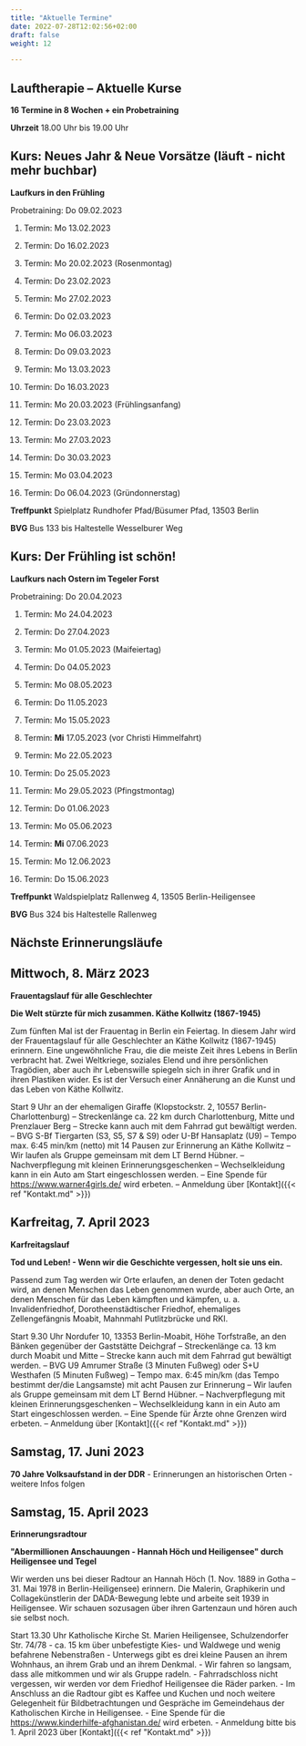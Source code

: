 ```yaml
---
title: "Aktuelle Termine"
date: 2022-07-28T12:02:56+02:00
draft: false
weight: 12

---
```



## Lauftherapie – Aktuelle Kurse 

__16 Termine in 8 Wochen + ein Probetraining__

__Uhrzeit__ 18.00 Uhr bis 19.00 Uhr


## Kurs: Neues Jahr & Neue Vorsätze (läuft - nicht mehr buchbar)

__Laufkurs in den Frühling__
 
Probetraining: Do 09.02.2023

1. Termin: Mo 13.02.2023

2. Termin: Do 16.02.2023

3. Termin: Mo 20.02.2023 (Rosenmontag)

4. Termin: Do 23.02.2023

5. Termin: Mo 27.02.2023

6. Termin: Do 02.03.2023

7. Termin: Mo 06.03.2023

8. Termin: Do 09.03.2023

9. Termin: Mo 13.03.2023

10. Termin: Do 16.03.2023

11. Termin: Mo 20.03.2023 (Frühlingsanfang)

12. Termin: Do 23.03.2023

13. Termin: Mo 27.03.2023

14. Termin: Do 30.03.2023

15. Termin: Mo 03.04.2023

16. Termin: Do 06.04.2023 (Gründonnerstag)

__Treffpunkt__ Spielplatz Rundhofer Pfad/Büsumer Pfad, 13503 Berlin

__BVG__ Bus 133 bis Haltestelle Wesselburer Weg



## Kurs: Der Frühling ist schön!

__Laufkurs nach Ostern im Tegeler Forst__
 
Probetraining: Do 20.04.2023

1. Termin: Mo 24.04.2023

2. Termin: Do 27.04.2023

3. Termin: Mo 01.05.2023 (Maifeiertag)

4. Termin: Do 04.05.2023

5. Termin: Mo 08.05.2023

6. Termin: Do 11.05.2023

7. Termin: Mo 15.05.2023

8. Termin: __Mi__ 17.05.2023 (vor Christi Himmelfahrt)

9. Termin: Mo 22.05.2023

10. Termin: Do 25.05.2023

11. Termin: Mo 29.05.2023 (Pfingstmontag)

12. Termin: Do 01.06.2023

13. Termin: Mo 05.06.2023

14. Termin: __Mi__ 07.06.2023

15. Termin: Mo 12.06.2023

16. Termin: Do 15.06.2023


__Treffpunkt__ Waldspielplatz Rallenweg 4, 13505 Berlin-Heiligensee

__BVG__ Bus 324 bis Haltestelle Rallenweg




## Nächste Erinnerungsläufe 

## Mittwoch, 8. März 2023

__Frauentagslauf für alle Geschlechter__

__Die Welt stürzte für mich zusammen. Käthe Kollwitz (1867-1945)__

Zum fünften Mal ist der Frauentag in Berlin ein Feiertag. In diesem Jahr wird der Frauentagslauf für alle Geschlechter an Käthe Kollwitz (1867-1945) erinnern. Eine ungewöhnliche Frau, die die meiste Zeit ihres Lebens in Berlin verbracht hat. Zwei Weltkriege, soziales Elend und ihre persönlichen Tragödien, aber auch ihr Lebenswille spiegeln sich in ihrer Grafik und in ihren Plastiken wider. Es ist der Versuch einer Annäherung an die Kunst und das Leben von Käthe Kollwitz. 

Start 9 Uhr an der ehemaligen Giraffe (Klopstockstr. 2, 10557 Berlin-Charlottenburg) – Streckenlänge ca. 22 km durch Charlottenburg, Mitte und Prenzlauer Berg – Strecke kann auch mit dem Fahrrad gut bewältigt werden. – BVG S-Bf Tiergarten (S3, S5, S7 & S9) oder U-Bf Hansaplatz (U9) – Tempo max. 6:45 min/km (netto) mit 14 Pausen zur Erinnerung an Käthe Kollwitz – Wir laufen als Gruppe gemeinsam mit dem LT Bernd Hübner. – Nachverpflegung mit kleinen Erinnerungsgeschenken – Wechselkleidung kann in ein Auto am Start eingeschlossen werden. – Eine Spende für https://www.warner4girls.de/ wird erbeten. – Anmeldung über [Kontakt]({{< ref "Kontakt.md" >}})


## Karfreitag, 7. April 2023

__Karfreitagslauf__ 

__Tod und Leben! - Wenn wir die Geschichte vergessen, holt sie uns ein.__ 

Passend zum Tag werden wir Orte erlaufen, an denen der Toten gedacht wird, an denen Menschen das Leben genommen wurde, aber auch Orte, an denen Menschen für das Leben kämpften und kämpfen, u. a. Invalidenfriedhof, Dorotheenstädtischer Friedhof, ehemaliges Zellengefängnis Moabit, Mahnmahl Putlitzbrücke und RKI.

Start 9.30 Uhr Nordufer 10, 13353 Berlin-Moabit, Höhe Torfstraße, an den Bänken gegenüber der Gaststätte Deichgraf – Streckenlänge ca. 13  km durch Moabit und Mitte – Strecke kann auch mit dem Fahrrad gut bewältigt werden. – BVG U9 Amrumer Straße (3 Minuten Fußweg) oder S+U Westhafen (5 Minuten Fußweg) – Tempo max. 6:45 min/km (das Tempo bestimmt der/die Langsamste) mit acht Pausen zur Erinnerung  – Wir laufen als Gruppe gemeinsam mit dem LT Bernd Hübner. – Nachverpflegung mit kleinen Erinnerungsgeschenken – Wechselkleidung kann in ein Auto am Start eingeschlossen werden. – Eine Spende für Ärzte ohne Grenzen wird erbeten. – Anmeldung über [Kontakt]({{< ref "Kontakt.md" >}})

## Samstag, 17. Juni 2023

__70 Jahre Volksaufstand in der DDR__ - Erinnerungen an historischen Orten - weitere Infos folgen

## Samstag, 15. April 2023

__Erinnerungsradtour__

__"Abermillionen Anschauungen - Hannah Höch und Heiligensee" durch Heiligensee und Tegel__

Wir werden uns bei dieser Radtour an Hannah Höch (1. Nov. 1889 in Gotha – 31. Mai 1978 in Berlin-Heiligensee) erinnern. Die Malerin, Graphikerin und Collagekünstlerin der DADA-Bewegung lebte und arbeite seit 1939 in Heiligensee. Wir schauen sozusagen über ihren Gartenzaun und hören auch sie selbst noch.

Start 13.30 Uhr Katholische Kirche St. Marien Heiligensee, Schulzendorfer Str. 74/78 - ca. 15 km über unbefestigte Kies- und Waldwege und wenig befahrene Nebenstraßen - Unterwegs gibt es drei kleine Pausen an ihrem Wohnhaus, an ihrem Grab und an ihrem Denkmal. - Wir fahren so langsam, dass alle mitkommen und wir als Gruppe radeln. - 
Fahrradschloss nicht vergessen, wir werden vor dem Friedhof Heiligensee die Räder parken. - Im Anschluss an die Radtour gibt es Kaffee und Kuchen und noch weitere Gelegenheit für Bildbetrachtungen und Gespräche im Gemeindehaus der Katholischen Kirche in Heiligensee. - Eine Spende für die https://www.kinderhilfe-afghanistan.de/ wird erbeten. - Anmeldung bitte bis 1. April 2023 über [Kontakt]({{< ref "Kontakt.md" >}})


